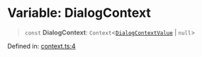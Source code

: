 # Variable: DialogContext

> `const` **DialogContext**: `Context`\<[`DialogContextValue`](../type-aliases/DialogContextValue.md) \| `null`\>

Defined in: [context.ts:4](https://github.com/MOhhh-ok/react-dialog-hub/blob/82376cfc18edcade8f2ad8d1e630375a85681345/packages/react-dialog-hub/src/context.ts#L4)
